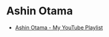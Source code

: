 # Ashin Otama

- [Ashin Otama - My YouTube Playlist](https://www.youtube.com/playlist?list=PLk74A6Qy7X1RIoiTWPTwSXkPG3YAnSy3W)

